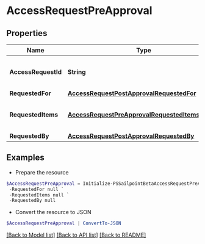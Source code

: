# AccessRequestPreApproval
## Properties

Name | Type | Description | Notes
------------ | ------------- | ------------- | -------------
**AccessRequestId** | **String** | The unique ID of the access request. | 
**RequestedFor** | [**AccessRequestPostApprovalRequestedFor**](AccessRequestPostApprovalRequestedFor.md) |  | 
**RequestedItems** | [**AccessRequestPreApprovalRequestedItemsInner[]**](AccessRequestPreApprovalRequestedItemsInner.md) | Details of the access items being requested. | 
**RequestedBy** | [**AccessRequestPostApprovalRequestedBy**](AccessRequestPostApprovalRequestedBy.md) |  | 

## Examples

- Prepare the resource
```powershell
$AccessRequestPreApproval = Initialize-PSSailpointBetaAccessRequestPreApproval  -AccessRequestId 2c91808b6ef1d43e016efba0ce470904 `
 -RequestedFor null `
 -RequestedItems null `
 -RequestedBy null
```

- Convert the resource to JSON
```powershell
$AccessRequestPreApproval | ConvertTo-JSON
```

[[Back to Model list]](../README.md#documentation-for-models) [[Back to API list]](../README.md#documentation-for-api-endpoints) [[Back to README]](../README.md)

